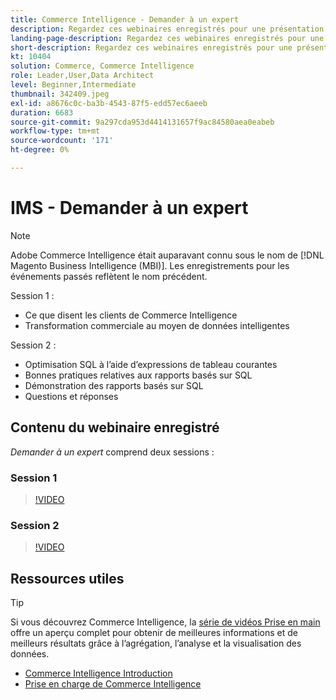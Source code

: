 ```yaml
---
title: Commerce Intelligence - Demander à un expert
description: Regardez ces webinaires enregistrés pour une présentation approfondie de l’équipe produit de Commerce Intelligence, y compris la transformation commerciale par le biais de données intelligentes.
landing-page-description: Regardez ces webinaires enregistrés pour une présentation approfondie de l’équipe produit de Commerce Intelligence, y compris la transformation commerciale par le biais de données intelligentes.
short-description: Regardez ces webinaires enregistrés pour une présentation approfondie de l’équipe produit de Commerce Intelligence, y compris la transformation commerciale par le biais de données intelligentes.
kt: 10404
solution: Commerce, Commerce Intelligence
role: Leader,User,Data Architect
level: Beginner,Intermediate
thumbnail: 342409.jpeg
exl-id: a8676c0c-ba3b-4543-87f5-edd57ec6aeeb
duration: 6683
source-git-commit: 9a297cda953d4414131657f9ac84580aea0eabeb
workflow-type: tm+mt
source-wordcount: '171'
ht-degree: 0%

---
```


# IMS - Demander à un expert

>[!NOTE]
>
>Adobe Commerce Intelligence était auparavant connu sous le nom de [!DNL Magento Business Intelligence (MBI)]. Les enregistrements pour les événements passés reflètent le nom précédent.

Session 1 :

- Ce que disent les clients de Commerce Intelligence
- Transformation commerciale au moyen de données intelligentes

Session 2 :

- Optimisation SQL à l’aide d’expressions de tableau courantes
- Bonnes pratiques relatives aux rapports basés sur SQL
- Démonstration des rapports basés sur SQL
- Questions et réponses

## Contenu du webinaire enregistré

_Demander à un expert_ comprend deux sessions :

### Session 1

>[!VIDEO](https://video.tv.adobe.com/v/342409?quality=12&learn=on)

### Session 2

>[!VIDEO](https://video.tv.adobe.com/v/342410?quality=12&learn=on)

## Ressources utiles

>[!TIP]
>
>Si vous découvrez Commerce Intelligence, la [série de vidéos Prise en main](https://experienceleague.adobe.com/docs/commerce-learn/tutorials/mbi/introduction/1-overview.html?lang=fr) offre un aperçu complet pour obtenir de meilleures informations et de meilleurs résultats grâce à l’agrégation, l’analyse et la visualisation des données.

- [Commerce Intelligence Introduction](https://experienceleague.adobe.com/docs/commerce-business-intelligence/mbi/getting-started.html?lang=fr)
- [Prise en charge de Commerce Intelligence](https://experienceleague.adobe.com/docs/commerce-knowledge-base/kb/troubleshooting/miscellaneous/mbi-service-policies.html?lang=fr)
